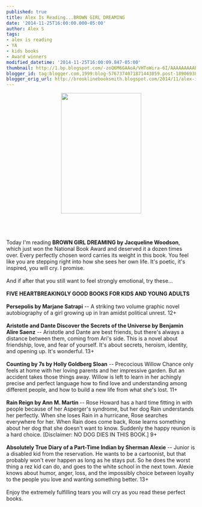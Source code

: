 ```yaml
---
published: true
title: Alex Is Reading...BROWN GIRL DREAMING
date: '2014-11-25T16:00:00.000-05:00'
author: Alex S
tags:
- alex is reading
- YA
- kids books
- Award winners
modified_datetime: '2014-11-25T16:00:09.847-05:00'
thumbnail: http://1.bp.blogspot.com/-zoQ6M6GAAoA/VHToWira-6I/AAAAAAAAABI/JkYROpkgIZE/s72-c/20821284.jpg
blogger_id: tag:blogger.com,1999:blog-5767374071871443859.post-1890693866095917198
blogger_orig_url: http://brooklinebooksmith.blogspot.com/2014/11/alex-is-readingbrown-girl-dreaming.html
---
```


<div class="separator" style="clear: both; text-align: center;"><a href="http://1.bp.blogspot.com/-zoQ6M6GAAoA/VHToWira-6I/AAAAAAAAABI/JkYROpkgIZE/s1600/20821284.jpg" imageanchor="1" style="margin-left: 1em; margin-right: 1em;"><img border="0" src="http://1.bp.blogspot.com/-zoQ6M6GAAoA/VHToWira-6I/AAAAAAAAABI/JkYROpkgIZE/s1600/20821284.jpg" height="320" width="213" /></a></div><br /><br /><br /><br />Today I'm reading <b>BROWN GIRL DREAMING by Jacqueline Woodson</b>, which just won the National Book Award and deserved it a dozen times over. Every perfectly chosen word carries its weight in this book. You feel like you are stepping right into how she sees her own life. It's poetic, it's inspired, you will cry. I promise.<br /><br />And if after that you still want to feel strongly emotional, try these...<br /><br /><b>FIVE HEARTBREAKINGLY GOOD BOOKS FOR KIDS AND YOUNG ADULTS</b><br /><br /><b>Persepolis by Marjane Satrapi</b> -- A striking two volume graphic novel autobiography of a girl growing up in Iran amidst political unrest. 12+<br /><br /><b>Aristotle and Dante Discover the Secrets of the Universe by Benjamin Alire Saenz</b> -- Aristotle and Dante are best friends, but there's always a distance between them, coming from Ari's side. This is a novel about friendship, love, and fear of yourself. It's about secrets, heroism, identity, and opening up. It's wonderful. 13+<br /><br /><b>Counting by 7s by Holly Goldberg Sloan</b> -- Precocious Willow Chance only feels at home with her loving parents and her impressive garden. But an accident takes those things away. Willow is left to learn in her achingly precise and perfect language how to find love and understanding among different people, and how to build a new life from what she's lost. 11+<br /><br /><b>Rain Reign by Ann M. Martin </b>-- Rose Howard has a hard time fitting in with people because of her Asperger's syndrome, but her dog Rain understands her perfectly. When she loses Rain in a hurricane, Rose searches everywhere for her. When Rain does come back, Rose learns something about her dog that she doesn't want to know. Suddenly the happy reunion is a hard choice. [Disclaimer: NO DOG DIES IN THIS BOOK.] 9+<br /><br /><b>Absolutely True Diary of a Part-Time Indian by Sherman Alexie</b> -- Junior is a disabled kid from the reservation. He wants to be a cartoonist, but that probably won't ever happen as long as he stays put. So he does the worst thing a rez kid can do, and goes to the white school in the next town. Alexie knows about humor, anger, loss, and the impossibly choice between loyalty to the people you love and wanting something better. 13+<br /><br />Enjoy the extremely fulfilling tears you will cry as you read these perfect books.<br />